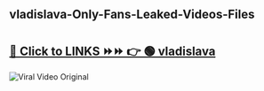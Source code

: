 
 ## vladislava-Only-Fans-Leaked-Videos-Files

# <h2><a href="https://mediaupload.pro?vladislava">🔗 Click to LINKS ⏩⏩ 👉 🟢 vladislava </a></h2>

<a href="https://mediaupload.pro?vladislava" rel="nofollow" data-target="animated-image.originalLink"><img src="https://i.ibb.co.com/xMMVF88/686577567.gif" alt="Viral Video Original" style="max-width: 100%; display: inline-block;" data-target="animated-image.originalImage"></a>